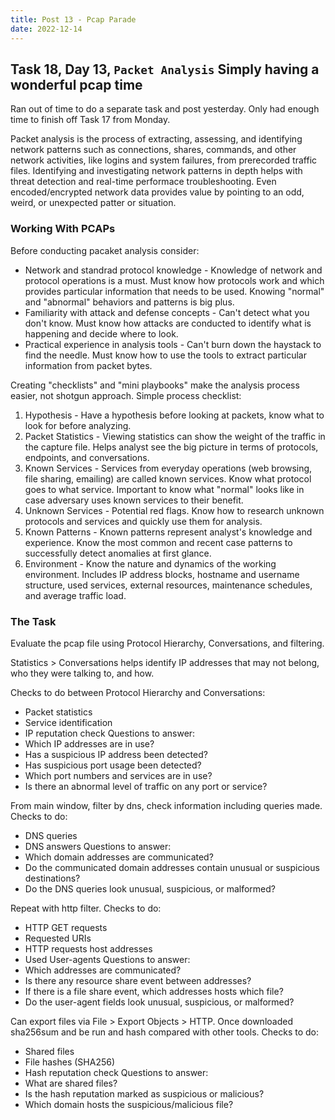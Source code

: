 ```yaml
---
title: Post 13 - Pcap Parade
date: 2022-12-14
---
```

## Task 18, Day 13, <code>Packet Analysis</code> Simply having a wonderful pcap time
Ran out of time to do a separate task and post yesterday. Only had enough time to finish off Task 17 from Monday.

Packet analysis is the process of extracting, assessing, and identifying network patterns such as connections, shares, commands, and other network activities, like logins and system failures, from prerecorded traffic files. Identifying and investigating network patterns in depth helps with threat detection and real-time performace troubleshooting. Even encoded/encrypted network data provides value by pointing to an odd, weird, or unexpected patter or situation.

### Working With PCAPs
Before conducting pacaket analysis consider:
- Network and standrad protocol knowledge - Knowledge of network and protocol operations is a must. Must know how protocols work and which provides particular information that needs to be used. Knowing "normal" and "abnormal" behaviors and patterns is big plus.
- Familiarity with attack and defense concepts - Can't detect what you don't know. Must know how attacks are conducted to identify what is happening and decide where to look.
- Practical experience in analysis tools - Can't burn down the haystack to find the needle. Must know how to use the tools to extract particular information from packet bytes.

Creating "checklists" and "mini playbooks" make the analysis process easier, not shotgun approach. Simple process checklist:
1. Hypothesis - Have a hypothesis before looking at packets, know what to look for before analyzing.
2. Packet Statistics - Viewing statistics can show the weight of the traffic in the capture file. Helps analyst see the big picture in terms of protocols, endpoints, and conversations.
3. Known Services - Services from everyday operations (web browsing, file sharing, emailing) are called known services. Know what protocol goes to what service. Important to know what "normal" looks like in case adversary uses known services to their benefit.
4. Unknown Services - Potential red flags. Know how to research unknown protocols and services and quickly use them for analysis.
5. Known Patterns - Known patterns represent analyst's knowledge and experience. Know the most common and recent case patterns to successfully detect anomalies at first glance.
6. Environment - Know the nature and dynamics of the working environment. Includes IP address blocks, hostname and username structure, used services, external resources, maintenance schedules, and average traffic load.

### The Task
Evaluate the pcap file using Protocol Hierarchy, Conversations, and filtering. 

Statistics > Conversations helps identify IP addresses that may not belong, who they were talking to, and how. 

Checks to do between Protocol Hierarchy and Conversations:
- Packet statistics
- Service identification
- IP reputation check
Questions to answer:
- Which IP addresses are in use?
- Has a suspicious IP address been detected?
- Has suspicious port usage been detected?
- Which port numbers and services are in use?
- Is there an abnormal level of traffic on any port or service?

From main window, filter by dns, check information including queries made. 
Checks to do:
- DNS queries
- DNS answers
Questions to answer:
- Which domain addresses are communicated?
- Do the communicated domain addresses contain unusual or suspicious destinations?
- Do the DNS queries look unusual, suspicious, or malformed?

Repeat with http filter.
Checks to do:
- HTTP GET requests
- Requested URIs
- HTTP requests host addresses
- Used User-agents
Questions to answer:
- Which addresses are communicated?
- Is there any resource share event between addresses?
- If there is a file share event, which addresses hosts which file?
- Do the user-agent fields look unusual, suspicious, or malformed?

Can export files via File > Export Objects > HTTP. Once downloaded sha256sum and be run and hash compared with other tools.
Checks to do:
- Shared files
- File hashes (SHA256)
- Hash reputation check
Questions to answer:
- What are shared files?
- Is the hash reputation marked as suspicious or malicious?
- Which domain hosts the suspicious/malicious file?

